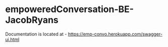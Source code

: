 # empoweredConversation-BE-JacobRyans
Documentation is located at - https://emp-convo.herokuapp.com/swagger-ui.html
